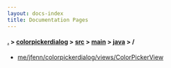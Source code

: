 ```yaml
---
layout: docs-index
title: Documentation Pages
---
```

#### [.](./../../../../index) > [colorpickerdialog](./../../../index) > [src](./../../index) > [main](./../index) > [java](./index) > **/**

- [me/jfenn/colorpickerdialog/views/ColorPickerView](me/jfenn/colorpickerdialog/views/ColorPickerView)
